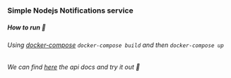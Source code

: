 ### Simple Nodejs Notifications service

##### How to run :thinking:
###### Using [docker-compose](https://docs.docker.com/compose/install/) `docker-compose build` and then `docker-compose up` 
###### We can find [here](http://0.0.0.0/v1/api-docs/ "http://0.0.0.0/v1/api-docs/") the api docs and try it out :see_no_evil:
